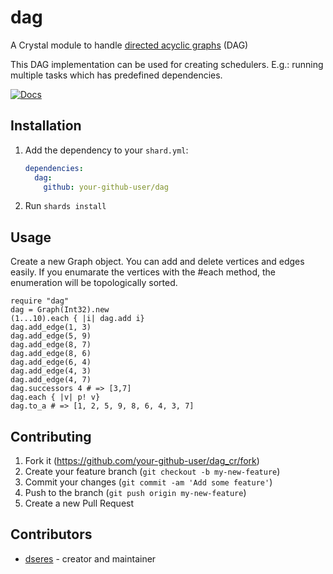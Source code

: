 # dag

A Crystal module to handle [directed acyclic graphs](https://en.wikipedia.org/wiki/Directed_acyclic_graph) (DAG)

This DAG implementation can be used for creating schedulers. E.g.: running multiple tasks which has predefined dependencies.

[![Docs](https://img.shields.io/badge/docs-available-brightgreen.svg)](https://dseres.github.io/dag/)

## Installation

1. Add the dependency to your `shard.yml`:

   ```yaml
   dependencies:
     dag:
       github: your-github-user/dag
   ```

2. Run `shards install`

## Usage

Create a new Graph object. You can add and delete vertices and edges easily. If you enumarate the vertices with the #each method, the enumeration will be topologically sorted. 

```crystal
require "dag"
dag = Graph(Int32).new 
(1...10).each { |i| dag.add i}
dag.add_edge(1, 3)
dag.add_edge(5, 9)
dag.add_edge(8, 7)
dag.add_edge(8, 6)
dag.add_edge(6, 4)
dag.add_edge(4, 3)
dag.add_edge(4, 7)
dag.successors 4 # => [3,7]
dag.each { |v| p! v}
dag.to_a # => [1, 2, 5, 9, 8, 6, 4, 3, 7]
```

## Contributing

1. Fork it (<https://github.com/your-github-user/dag_cr/fork>)
2. Create your feature branch (`git checkout -b my-new-feature`)
3. Commit your changes (`git commit -am 'Add some feature'`)
4. Push to the branch (`git push origin my-new-feature`)
5. Create a new Pull Request

## Contributors

- [dseres](https://github.com/your-github-user) - creator and maintainer
